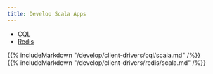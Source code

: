 ```yaml
---
title: Develop Scala Apps
---
```


<ul class="nav nav-tabs">
  <li class="active">
    <a data-toggle="tab" href="#cql">
      <i class="icon-cassandra" aria-hidden="true"></i>
      CQL
    </a>
  </li>
  <li >
    <a data-toggle="tab" href="#redis">
      <i class="icon-redis" aria-hidden="true"></i>
      Redis
    </a>
  </li>
</ul>

<div class="tab-content">
  <div id="cql" class="tab-pane fade in active">
    {{% includeMarkdown "/develop/client-drivers/cql/scala.md" /%}}
  </div>
  <div id="redis" class="tab-pane fade">
    {{% includeMarkdown "/develop/client-drivers/redis/scala.md" /%}}
  </div>
</div>
